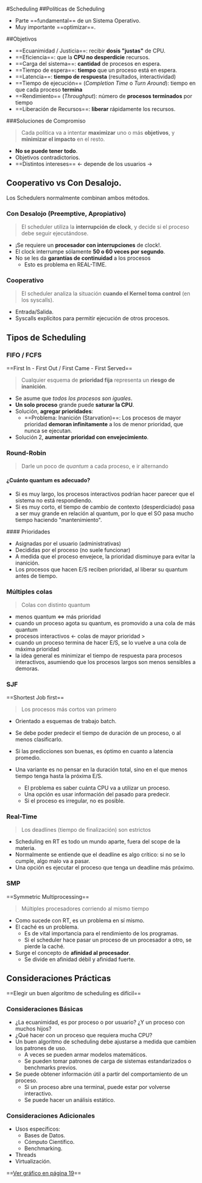 #Scheduling
##Políticas de Scheduling
- Parte ==fundamental== de un Sistema Operativo.
- Muy importante ==optimizar==.

##Objetivos
- ==Ecuanimidad / Justicia==: recibir **dosis "justas"** de CPU.
- ==Eficiencia==: que la **CPU no desperdicie** recursos.
- ==Carga del sistema==: **cantidad** de procesos en espera.
- ==Tiempo de espera==: **tiempo** que un proceso está en espera.
- ==Latencia==: **tiempo de respuesta** (resultados, interactividad)
- ==Tiempo de ejecución== (_Completion Time_ o _Turn Around_): tiempo en que cada proceso **termina**
- ==Rendimiento== (_Throughput_): número de **procesos terminados** por tiempo
- ==Liberación de Recursos==: **liberar** rápidamente los recursos.

###Soluciones de Compromiso
> Cada política va a intentar __maximizar__ uno o más 
> __objetivos__, y __minimizar el impacto__ en el resto.

- **No se puede tener todo**.
- Objetivos contradictorios.
- ==Distintos intereses== <- depende de los usuarios ->

## Cooperativo vs Con Desalojo.
Los Schedulers normalmente combinan ambos métodos.

### Con Desalojo (Preemptive, Apropiativo)
> El scheduler utiliza la **interrupción de clock**, 
> y decide si el proceso debe seguir ejecutándose.

- ¡Se requiere un **procesador con interrupciones** de clock!.
- El clock interrumpe sólamente **50 o 60 veces por segundo**.
- No se les da **garantías de continuidad** a los procesos
	- Esto es problema en REAL-TIME.

### Cooperativo
> El scheduler analiza la situación 
> **cuando el Kernel toma control** (en los syscalls).

- Entrada/Salida.
- Syscalls explícitos para permitir ejecución de otros procesos.

## Tipos de Scheduling
### FIFO / FCFS
==First In - First Out / First Came - First Served==
> Cualquier esquema de **prioridad fija** 
> representa un **riesgo de inanición**.

- Se asume que *todos los procesos son iguales*.
- **Un solo proceso** grande puede **saturar la CPU**.
- Solución, **agregar prioridades**:
	- ==Problema: Inanición (Starvation)==: Los procesos 
	de mayor prioridad **demoran infinitamente** a los de 
	menor prioridad, que nunca se ejecutan.
- Solución 2, **aumentar prioridad con envejecimiento**.

### Round-Robin
> Darle un poco de *quantum* a cada proceso, e ir alternando

#### ¿Cuánto quantum es adecuado?
- Si es muy largo, los procesos interactivos podrían hacer parecer que el sistema no está respondiendo.
- Si es muy corto, el tiempo de cambio de contexto (desperdiciado) pasa a ser muy grande en relación al quantum, por lo que el SO pasa mucho tiempo haciendo "mantenimiento".

#### Prioridades
- Asignadas por el usuario (administrativas)
- Decididas por el proceso (no suele funcionar)
- A medida que el proceso envejece, la prioridad disminuye para evitar la inanición.
- Los procesos que hacen E/S reciben prioridad, al liberar su quantum antes de tiempo.

### Múltiples colas
> Colas con distinto quantum

- menos quantum <=> más prioridad
- cuando un proceso agota su quantum, es promovido a una cola de más quantum
- procesos interactivos <- colas de mayor prioridad >
- cuando un proceso termina de hacer E/S, se lo vuelve a una cola de máxima prioridad
- la idea general es minimizar el tiempo de respuesta para procesos interactivos, asumiendo que los procesos largos son menos sensibles a demoras.

### SJF 
==Shortest Job first==
> Los procesos más cortos van primero

- Orientado a esquemas de trabajo batch.
- Se debe poder predecir el tiempo de duración de un proceso, o al menos clasificarlo.
- Si las predicciones son buenas, es óptimo en cuanto a latencia promedio.

- Una variante es no pensar en la duración total, sino en el que menos tiempo tenga hasta la próxima E/S.
	- El problema es saber cuánta CPU va a utilizar un proceso.
	- Una opción es usar información del pasado para predecir.
	- Si el proceso es irregular, no es posible.

### Real-Time
> Los deadlines (tiempo de finalización) son estrictos

- Scheduling en RT es todo un mundo aparte, fuera del scope de la materia.
- Normalmente se entiende que el deadline es algo crítico: si no se lo cumple, algo malo va a pasar.
- Una opción es ejecutar el proceso que tenga un deadline más próximo.

### SMP
==Symmetric Multiprocessing==
> Múltiples procesadores corriendo al mismo tiempo

- Como sucede con RT, es un problema en sí mismo.
- El caché es un problema.
	- Es de vital importancia para el rendimiento de los programas.
	- Si el scheduler hace pasar un proceso de un procesador a otro, se pierde la caché.
- Surge el concepto de **afinidad al procesador**.
	- Se divide en afinidad débil y afinidad fuerte.

## Consideraciones Prácticas
==Elegir un buen algoritmo de scheduling es difícil==

### Consideraciones Básicas
- ¿La ecuanimidad, es por proceso o por usuario? ¿Y un proceso con muchos hijos?
- ¿Qué hacer con un proceso que requiera mucha CPU?
- Un buen algoritmo de scheduling debe ajustarse a medida que cambien los patrones de uso.
	- A veces se pueden armar modelos matemáticos.
	- Se pueden tomar patrones de carga de sistemas estandarizados o benchmarks previos.
- Se puede obtener información útil a partir del comportamiento de un proceso.
	- Si un proceso abre una terminal, puede estar por volverse interactivo.
	- Se puede hacer un análisis estático.

### Consideraciones Adicionales
- Usos específicos:
	- Bases de Datos.
	- Cómputo Científico.
	- Benchmarking.
- Threads
- Virtualización.

==[Ver gráfico en página 19](/home/lbarrios/facultad/sistemas-operativos-final/clases/teoricas/1b-scheduling-20172c.pdf)==